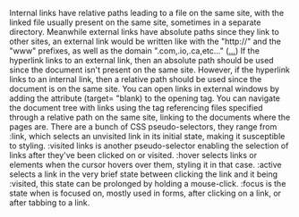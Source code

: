 Internal links have relative paths leading to a file on the same site, with the linked file usually present on the same site, sometimes in a separate directory. Meanwhile external links have absolute paths since they link to other sites, an external link would be written like with the "http://" and the "www" prefixes, as well as the domain ".com,.io,.ca,etc..." (<a href="http://www.youtube.com/">...</a>)
If the hyperlink links to an external link, then an absolute path should be used since the document isn't present on the same site. However, if the hyperlink links to an internal link, then a relative path should be used since the document is on the same site.
You can open links in external windows by adding the attribute (target= "blank) to the opening <a> tag.
You can navigate the document tree with links using the <a> tag referencing files specified through a relative path on the same site, linking to the documents where the pages are.
There are a bunch of CSS pseudo-selectors, they range from :link, which selects an unvisited link in its initial state, making it susceptible to styling. :visited links is another pseudo-selector enabling the selection of links after they've been clicked on or visited. :hover selects links or elements when the cursor hovers over them, styling it in that case. :active selects a link in the very brief state between clicking the link and it being :visited, this state can be prolonged by holding a mouse-click. :focus is the state when is focused on, mostly used in forms, after clicking on a link, or after tabbing to a link.
